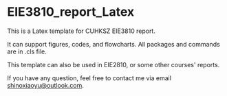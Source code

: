 # EIE3810_report_Latex

This is a Latex template for CUHKSZ EIE3810 report.

It can support figures, codes, and flowcharts. All packages and commands are in .cls file.

This template can also be used in EIE2810, or some other courses' reports.

If you have any question, feel free to contact me via email shinoxiaoyu@outlook.com.

